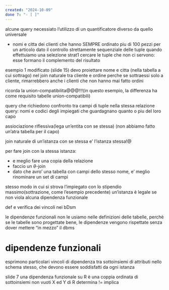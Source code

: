 ```yaml
---
created: "2024-10-09"
done ?: "- [ ]"
---
```

alcune query necessiato l’utilizzo di un quantificatore diverso da quello universale
- nomi e citta dei clienti che hanno SEMPRE ordinato piu di 100 pezzi per un articolo
dato il controllo strettamente sequenziale delle tuple quando effettuiamo una selezione
strat1
cercare le tuple che non ci servono: esse formano il complemento del risultato

esempio 1 modificato (slide 15) devo proiettare nome e citta (nella tabella a cui sottrago) nel join naturale tra cliente e ordine perche se sottraessi solo a cliente, rimarrebbero anche i clienti che non hanno mai fatto ordini

ricorda la union-compatibilita@@@!!!(in questo esempio, la differenza ha come requisito tabelle union-compatibili)


query che richiedono confronto tra campi di tuple nella stessa relazione
query: nomi e codici degli impiegati che guardagnano quanto o piu del loro capo


assiociazione riflessiva(lega un’entita con se stessa) (non abbiamo fatto un’atra tabella per il capo)

join naturale di un’istanza con se stessa e’ l’istanza stessa!@

per fare join con la stessa istanza: 
- e meglio fare una copia della relazione
- faccio un $\theta$-join
- dato che avro’ una tabella con campi dello stesso nome, e’ meglio rinominare un set di campi

stesso modo in cui si strova l’impiegato con lo stipendio massimo(sottrazione, come l’esempio precedente)
un’istanza è legale se non viola alcuna dipendenza funzionale

def e verifica dei vincoli nei bDsm

le dipendenze funzionali non le usiamo nelle definizioni delle tabelle, perchè se le tabelle sono progettate bene, le dipendenze vengono rispettate senza dover mettere “in mezzo” il dbms
# dipendenze funzionali
esprimono particolari vincoli di dipendenza tra sottoinsiemi di attributi nello schema stesso, che devono essere soddisfatti da ogni istanza



slide 7
una dipendenza funzionale su R è una coppia ordinata di sottoinsiemi non vuoti X ed Y di R
determina != implica